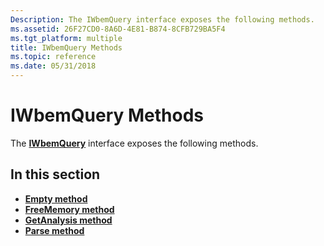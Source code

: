 ```yaml
---
Description: The IWbemQuery interface exposes the following methods.
ms.assetid: 26F27CD0-8A6D-4E81-B874-8CFB729BA5F4
ms.tgt_platform: multiple
title: IWbemQuery Methods
ms.topic: reference
ms.date: 05/31/2018
---
```


# IWbemQuery Methods

The [**IWbemQuery**](/windows/desktop/api/Wmiutils/nn-wmiutils-iwbemquery) interface exposes the following methods.

## In this section

-   [**Empty method**](/windows/desktop/api/Wmiutils/nf-wmiutils-iwbemquery-empty)
-   [**FreeMemory method**](/windows/desktop/api/Wmiutils/nf-wmiutils-iwbemquery-freememory)
-   [**GetAnalysis method**](/windows/desktop/api/Wmiutils/nf-wmiutils-iwbemquery-getanalysis)
-   [**Parse method**](/windows/desktop/api/Wmiutils/nf-wmiutils-iwbemquery-parse)

 

 



